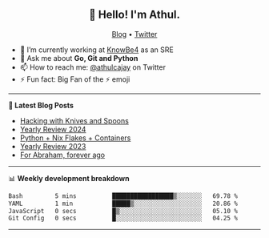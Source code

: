 <h2 align="center">👋 Hello! I'm Athul.</h2>
<p align="center">
  <a href="https://blog.athulcyriac.in">Blog</a> •
  <a href="https://twitter.com/athulcajay">Twitter</a>
</p>


- 🔭 I’m currently working at [KnowBe4](https://knowbe4.com) as an SRE
- 💬 Ask me about **Go, Git and Python**
- 📫 How to reach me: [@athulcajay](https://twitter.com/athulcajay) on Twitter
- ⚡ Fun fact: Big Fan of the :zap: emoji

-------

**📝 Latest Blog Posts**

<!-- BLOG-POST-LIST:START -->
- [Hacking with Knives and Spoons](https://blog.athulcyriac.in/blog/cooking/)
- [Yearly Review 2024](https://blog.athulcyriac.in/blog/2024/)
- [Python + Nix Flakes + Containers](https://blog.athulcyriac.in/blog/docker-nix-python/)
- [Yearly Review 2023](https://blog.athulcyriac.in/blog/2023/)
- [For Abraham, forever ago](https://blog.athulcyriac.in/blog/abraham/)
<!-- BLOG-POST-LIST:END -->

-------

📊 **Weekly development breakdown**
<!--START_SECTION:waka-->

```txt
Bash         5 mins          █████████████████▒░░░░░░░   69.78 %
YAML         1 min           █████▒░░░░░░░░░░░░░░░░░░░   20.86 %
JavaScript   0 secs          █▒░░░░░░░░░░░░░░░░░░░░░░░   05.10 %
Git Config   0 secs          █░░░░░░░░░░░░░░░░░░░░░░░░   04.25 %
```

<!--END_SECTION:waka-->

-------
